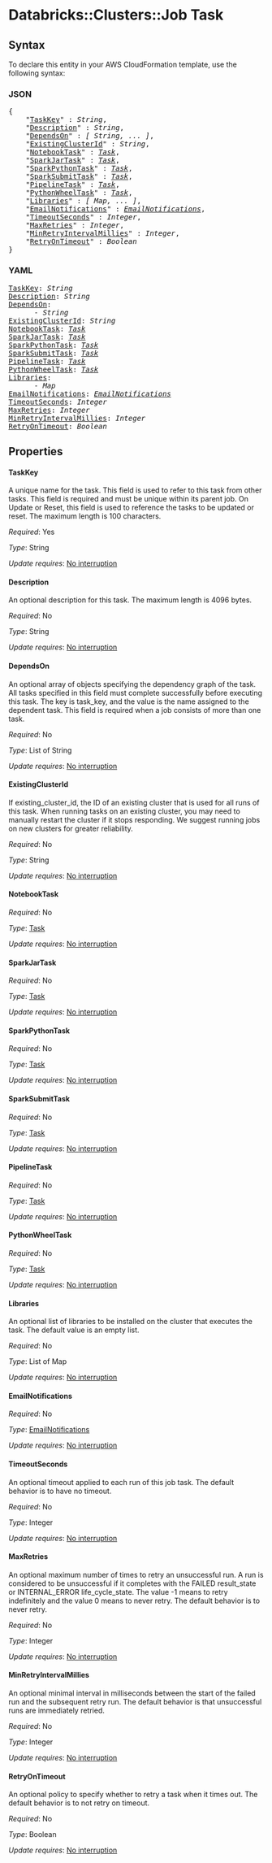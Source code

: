 # Databricks::Clusters::Job Task

## Syntax

To declare this entity in your AWS CloudFormation template, use the following syntax:

### JSON

<pre>
{
    "<a href="#taskkey" title="TaskKey">TaskKey</a>" : <i>String</i>,
    "<a href="#description" title="Description">Description</a>" : <i>String</i>,
    "<a href="#dependson" title="DependsOn">DependsOn</a>" : <i>[ String, ... ]</i>,
    "<a href="#existingclusterid" title="ExistingClusterId">ExistingClusterId</a>" : <i>String</i>,
    "<a href="#notebooktask" title="NotebookTask">NotebookTask</a>" : <i><a href="task.md">Task</a></i>,
    "<a href="#sparkjartask" title="SparkJarTask">SparkJarTask</a>" : <i><a href="task.md">Task</a></i>,
    "<a href="#sparkpythontask" title="SparkPythonTask">SparkPythonTask</a>" : <i><a href="task.md">Task</a></i>,
    "<a href="#sparksubmittask" title="SparkSubmitTask">SparkSubmitTask</a>" : <i><a href="task.md">Task</a></i>,
    "<a href="#pipelinetask" title="PipelineTask">PipelineTask</a>" : <i><a href="task.md">Task</a></i>,
    "<a href="#pythonwheeltask" title="PythonWheelTask">PythonWheelTask</a>" : <i><a href="task.md">Task</a></i>,
    "<a href="#libraries" title="Libraries">Libraries</a>" : <i>[ Map, ... ]</i>,
    "<a href="#emailnotifications" title="EmailNotifications">EmailNotifications</a>" : <i><a href="emailnotifications.md">EmailNotifications</a></i>,
    "<a href="#timeoutseconds" title="TimeoutSeconds">TimeoutSeconds</a>" : <i>Integer</i>,
    "<a href="#maxretries" title="MaxRetries">MaxRetries</a>" : <i>Integer</i>,
    "<a href="#minretryintervalmillies" title="MinRetryIntervalMillies">MinRetryIntervalMillies</a>" : <i>Integer</i>,
    "<a href="#retryontimeout" title="RetryOnTimeout">RetryOnTimeout</a>" : <i>Boolean</i>
}
</pre>

### YAML

<pre>
<a href="#taskkey" title="TaskKey">TaskKey</a>: <i>String</i>
<a href="#description" title="Description">Description</a>: <i>String</i>
<a href="#dependson" title="DependsOn">DependsOn</a>: <i>
      - String</i>
<a href="#existingclusterid" title="ExistingClusterId">ExistingClusterId</a>: <i>String</i>
<a href="#notebooktask" title="NotebookTask">NotebookTask</a>: <i><a href="task.md">Task</a></i>
<a href="#sparkjartask" title="SparkJarTask">SparkJarTask</a>: <i><a href="task.md">Task</a></i>
<a href="#sparkpythontask" title="SparkPythonTask">SparkPythonTask</a>: <i><a href="task.md">Task</a></i>
<a href="#sparksubmittask" title="SparkSubmitTask">SparkSubmitTask</a>: <i><a href="task.md">Task</a></i>
<a href="#pipelinetask" title="PipelineTask">PipelineTask</a>: <i><a href="task.md">Task</a></i>
<a href="#pythonwheeltask" title="PythonWheelTask">PythonWheelTask</a>: <i><a href="task.md">Task</a></i>
<a href="#libraries" title="Libraries">Libraries</a>: <i>
      - Map</i>
<a href="#emailnotifications" title="EmailNotifications">EmailNotifications</a>: <i><a href="emailnotifications.md">EmailNotifications</a></i>
<a href="#timeoutseconds" title="TimeoutSeconds">TimeoutSeconds</a>: <i>Integer</i>
<a href="#maxretries" title="MaxRetries">MaxRetries</a>: <i>Integer</i>
<a href="#minretryintervalmillies" title="MinRetryIntervalMillies">MinRetryIntervalMillies</a>: <i>Integer</i>
<a href="#retryontimeout" title="RetryOnTimeout">RetryOnTimeout</a>: <i>Boolean</i>
</pre>

## Properties

#### TaskKey

A unique name for the task. This field is used to refer to this task from other tasks. This field is required and must be unique within its parent job. On Update or Reset, this field is used to reference the tasks to be updated or reset. The maximum length is 100 characters.

_Required_: Yes

_Type_: String

_Update requires_: [No interruption](https://docs.aws.amazon.com/AWSCloudFormation/latest/UserGuide/using-cfn-updating-stacks-update-behaviors.html#update-no-interrupt)

#### Description

An optional description for this task. The maximum length is 4096 bytes.

_Required_: No

_Type_: String

_Update requires_: [No interruption](https://docs.aws.amazon.com/AWSCloudFormation/latest/UserGuide/using-cfn-updating-stacks-update-behaviors.html#update-no-interrupt)

#### DependsOn

An optional array of objects specifying the dependency graph of the task. All tasks specified in this field must complete successfully before executing this task. The key is task_key, and the value is the name assigned to the dependent task. This field is required when a job consists of more than one task.

_Required_: No

_Type_: List of String

_Update requires_: [No interruption](https://docs.aws.amazon.com/AWSCloudFormation/latest/UserGuide/using-cfn-updating-stacks-update-behaviors.html#update-no-interrupt)

#### ExistingClusterId

If existing_cluster_id, the ID of an existing cluster that is used for all runs of this task. When running tasks on an existing cluster, you may need to manually restart the cluster if it stops responding. We suggest running jobs on new clusters for greater reliability.

_Required_: No

_Type_: String

_Update requires_: [No interruption](https://docs.aws.amazon.com/AWSCloudFormation/latest/UserGuide/using-cfn-updating-stacks-update-behaviors.html#update-no-interrupt)

#### NotebookTask

_Required_: No

_Type_: <a href="task.md">Task</a>

_Update requires_: [No interruption](https://docs.aws.amazon.com/AWSCloudFormation/latest/UserGuide/using-cfn-updating-stacks-update-behaviors.html#update-no-interrupt)

#### SparkJarTask

_Required_: No

_Type_: <a href="task.md">Task</a>

_Update requires_: [No interruption](https://docs.aws.amazon.com/AWSCloudFormation/latest/UserGuide/using-cfn-updating-stacks-update-behaviors.html#update-no-interrupt)

#### SparkPythonTask

_Required_: No

_Type_: <a href="task.md">Task</a>

_Update requires_: [No interruption](https://docs.aws.amazon.com/AWSCloudFormation/latest/UserGuide/using-cfn-updating-stacks-update-behaviors.html#update-no-interrupt)

#### SparkSubmitTask

_Required_: No

_Type_: <a href="task.md">Task</a>

_Update requires_: [No interruption](https://docs.aws.amazon.com/AWSCloudFormation/latest/UserGuide/using-cfn-updating-stacks-update-behaviors.html#update-no-interrupt)

#### PipelineTask

_Required_: No

_Type_: <a href="task.md">Task</a>

_Update requires_: [No interruption](https://docs.aws.amazon.com/AWSCloudFormation/latest/UserGuide/using-cfn-updating-stacks-update-behaviors.html#update-no-interrupt)

#### PythonWheelTask

_Required_: No

_Type_: <a href="task.md">Task</a>

_Update requires_: [No interruption](https://docs.aws.amazon.com/AWSCloudFormation/latest/UserGuide/using-cfn-updating-stacks-update-behaviors.html#update-no-interrupt)

#### Libraries

An optional list of libraries to be installed on the cluster that executes the task. The default value is an empty list.

_Required_: No

_Type_: List of Map

_Update requires_: [No interruption](https://docs.aws.amazon.com/AWSCloudFormation/latest/UserGuide/using-cfn-updating-stacks-update-behaviors.html#update-no-interrupt)

#### EmailNotifications

_Required_: No

_Type_: <a href="emailnotifications.md">EmailNotifications</a>

_Update requires_: [No interruption](https://docs.aws.amazon.com/AWSCloudFormation/latest/UserGuide/using-cfn-updating-stacks-update-behaviors.html#update-no-interrupt)

#### TimeoutSeconds

An optional timeout applied to each run of this job task. The default behavior is to have no timeout.

_Required_: No

_Type_: Integer

_Update requires_: [No interruption](https://docs.aws.amazon.com/AWSCloudFormation/latest/UserGuide/using-cfn-updating-stacks-update-behaviors.html#update-no-interrupt)

#### MaxRetries

An optional maximum number of times to retry an unsuccessful run. A run is considered to be unsuccessful if it completes with the FAILED result_state or INTERNAL_ERROR life_cycle_state. The value -1 means to retry indefinitely and the value 0 means to never retry. The default behavior is to never retry.

_Required_: No

_Type_: Integer

_Update requires_: [No interruption](https://docs.aws.amazon.com/AWSCloudFormation/latest/UserGuide/using-cfn-updating-stacks-update-behaviors.html#update-no-interrupt)

#### MinRetryIntervalMillies

An optional minimal interval in milliseconds between the start of the failed run and the subsequent retry run. The default behavior is that unsuccessful runs are immediately retried.

_Required_: No

_Type_: Integer

_Update requires_: [No interruption](https://docs.aws.amazon.com/AWSCloudFormation/latest/UserGuide/using-cfn-updating-stacks-update-behaviors.html#update-no-interrupt)

#### RetryOnTimeout

An optional policy to specify whether to retry a task when it times out. The default behavior is to not retry on timeout.

_Required_: No

_Type_: Boolean

_Update requires_: [No interruption](https://docs.aws.amazon.com/AWSCloudFormation/latest/UserGuide/using-cfn-updating-stacks-update-behaviors.html#update-no-interrupt)


